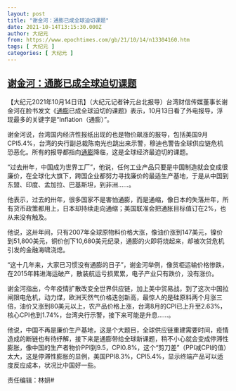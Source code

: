```yaml
---
layout: post
title: "谢金河：通膨已成全球迫切课题"
date: 2021-10-14T13:15:30.000Z
author: 大纪元
from: https://www.epochtimes.com/gb/21/10/14/n13304160.htm
tags: [ 大纪元 ]
categories: [ 大纪元 ]
---
```

<!--1634217330000-->
[谢金河：通膨已成全球迫切课题](https://www.epochtimes.com/gb/21/10/14/n13304160.htm)
------

<div>
<p>【大纪元2021年10月14日讯】（大纪元记者钟元台北报导）台湾财信传媒董事长谢金河在脸书发文《<a href="https://www.epochtimes.com/gb/tag/%E9%80%9A%E8%86%A8.html">通膨</a>已成全球迫切的课题》表示，10月13日看了外电报导，浮现最多的关键字是“Inflation（通膨）”。</p><p>谢金河说，台湾国内经济性报纸出现的也是物价飙涨的报导，包括美国9月CPI5.4%，台湾的央行副总裁陈南光也跳出来示警，穆迪也警告全球供应链危机恐恶化。所有的报导都指向<a href="https://www.epochtimes.com/gb/tag/%E9%80%9A%E8%86%A8.html">通膨</a>降临，这是全球经济最迫切的课题。</p><p>“过去卅年，中国成为世界工厂”，他说，任何工业产品只要是中国制造就会变成很廉价，在全球化大旗下，跨国企业都努力寻找廉价的最适生产基地，于是从中国到东盟、印度、孟加拉、巴基斯坦，到非洲……。</p><p>他表示，过去的卅年，很多国家不是害怕通膨，而是通缩，像日本的失落卅年，所有货币政策都用上，日本却持续走向通缩；美国联准会把通胀目标值订在2%，也从来没有触及。</p><p>他说，这卅年间，只有2007年全球原物料价格大涨，像油价涨到147美元，镍价到51,800美元，铜价创下10,680美元纪录，通膨的火即将烧起来，却被次贷危机引发的金融海啸浇熄。</p><p>“这十几年来，大家已习惯没有通膨的日子”，谢金河举例，像货柜运输价格惨跌，在2015年韩进海运破产，散装航运亏损累累，电子产业只有跌价，没有涨价。</p><p>谢金河指出，今年疫情扩散改变全世界供应链，加上美中贸易战，到了这次中国拉闸限电危机，动力煤，欧洲天然气价格迭创新高，最惊人的是硅原料两个月涨三倍，油价又涨到80美元以上，农产品价格上涨，台湾8月的CPI已上升至2.63%，核心CPI也到1.74%，台湾央行示警，接下来可能是升息……。</p><p>他说，中国不再是廉价生产基地，这是个大题目，全球供应链重建需要时间，疫情造成的断链也有待纾解，接下来是通膨带给全球新课题，稍不小心就会变成停滞性膨胀，像中国的生产者物价PPI到9.5，CPI0.8%，这个“剪刀差”（PPI减CPI的值）太大，这是停滞性膨胀的显例，美国PPI8.3%，CPI5.4%，显示终端产品可以适度反应成本，状况比中国好一些。</p><p>责任编辑：林妍#</p>
</div>
